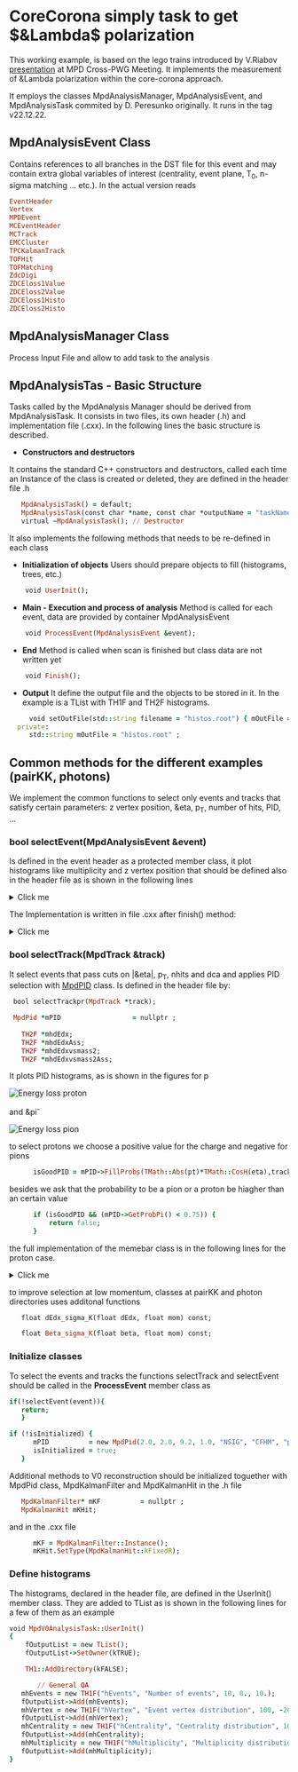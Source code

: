 # CoreCorona simply task to get $&Lambda$ polarization

This working example, is based on the lego trains introduced by V.Riabov [presentation](https://indico.jinr.ru/event/3391/contributions/18477/attachments/13910/23277/AnalysisFramework_RiabovV.pdf) at MPD Cross-PWG Meeting. It implements the measurement of &Lambda polarization within the core-corona approach.

It employs the classes MpdAnalysisManager, MpdAnalysisEvent, and MpdAnalysisTask commited by D. Peresunko originally. It runs in the tag v22.12.22.

## MpdAnalysisEvent Class

Contains references to all branches in the DST file for this event and may contain extra global variables of interest (centrality, event plane, T<sub>0</sub>, n-sigma matching ... etc.). In the actual version reads

```ruby
EventHeader
Vertex
MPDEvent
MCEventHeader
MCTrack
EMCCluster
TPCKalmanTrack
TOFHit
TOFMatching
ZdcDigi
ZDCEloss1Value
ZDCEloss2Value
ZDCEloss1Histo
ZDCEloss2Histo
```

## MpdAnalysisManager Class

Process Input File and allow to add task to the analysis


## MpdAnalysisTas - Basic Structure

Tasks called by the MpdAnalysis Manager should be derived from MpdAnalysisTask. It consists in two files, its own header (.h) and implementation file (.cxx). In the following lines the basic structure is described.

- **Constructors and destructors**

It contains the standard  C++ constructors and destructors, called each time an Instance of the class is created or deleted, they are defined in the header file .h

```ruby
   MpdAnalysisTask() = default;
   MpdAnalysisTask(const char *name, const char *outputName = "taskName");
   virtual ~MpdAnalysisTask(); // Destructor
```

It also implements the following methods that needs to be re-defined in each class

- **Initialization of objects**
Users should prepare objects to fill (histograms, trees, etc.)
```ruby
	void UserInit();
```
- **Main - Execution and process of analysis**
Method is called for each event, data are provided by container MpdAnalysisEvent
```ruby
	void ProcessEvent(MpdAnalysisEvent &event);
```
- **End**
Method is called when scan is finished but class data are not written yet
```ruby
	void Finish();
```
- **Output**
It define the output file and the objects to be stored in it. In the example is a TList with TH1F and TH2F histograms.

```ruby
     void setOutFile(std::string filename = "histos.root") { mOutFile = filename; }
  private:
     std::string mOutFile = "histos.root" ;
```
## Common methods for the different examples (pairKK, photons)

We implement the common functions to select only events and tracks that satisfy certain parameters: z vertex position, &eta, p<sub>T</sub>, number of hits, PID, ...

### bool selectEvent(MpdAnalysisEvent &event)

Is defined in the event header as a protected member class, it plot histograms like multiplicity and z vertex position that should be defined also in the header file as is shown in the following lines

<details>
<summary>Click me</summary>

```ruby
protected:

bool selectEvent(MpdAnalysisEvent &event);  

private:

   // event properties
   bool     isInitialized = false;
   int      mCenBin       = 0;
   int      mZvtxBin      = 0;
   int      mRPBin        = 0;
   int      mixBin;

   TVector3 mPrimaryVertex;
   static constexpr short nMixEventZ    = 10; //(V) number of bins in z direction
   static constexpr short nMixEventCent = 10; //(V) number of bins of centrality
   static constexpr short nMixEventRP   = 1;  //(V) number of bins of Reaction Plane orientation

   // General QA  ==>>> taken from example class
   //
   TH1F *mhEvents       = nullptr;
   TH1F *mhVertex       = nullptr;
   TH1F *mhCentrality   = nullptr;
   TH1F *mhMultiplicity = nullptr;
```
</details>

The Implementation is written in file .cxx after finish() method:


<details>
<summary>Click me</summary>

```ruby
bool MpdV0AnalysisTask::selectEvent(MpdAnalysisEvent &event)
{
   mhEvents->Fill(0.5);
   // first test if event filled?
   if (!event.fVertex) { // if even vertex not filled, skip event
      return false;
   }
   // Vertex z coordinate
   MpdVertex *vertex = (MpdVertex *)event.fVertex->First();
   vertex->Position(mPrimaryVertex);
   mhVertex->Fill(mPrimaryVertex.Z());
   float mZvtxCut = 50.;//vertex cut to be implemented in add class
   if (fabs(mPrimaryVertex.Z()) > mZvtxCut) { 
      return false;
   }
   mZvtxBin = 0.5 * (mPrimaryVertex.Z() / mZvtxCut + 1) * nMixEventZ;
   if (mZvtxBin < 0) mZvtxBin = 0;
   if (mZvtxBin >= nMixEventZ) mZvtxBin = nMixEventZ - 1;
   mhEvents->Fill(1.5);

   float cen = event.getCentrTPC();
   mCenBin   = (cen / 100.) * nMixEventCent; // very rough
   if (mCenBin < 0) mCenBin = 0;
   if (mCenBin >= nMixEventCent) mCenBin = nMixEventCent - 1;

   // Multiplicity
   fTMpdGlobalTracks = event.fMPDEvent->GetGlobalTracks();
   int ntr          = fTMpdGlobalTracks->GetEntriesFast();
   mhMultiplicity->Fill(ntr);

   // Centrality
   mhCentrality->Fill(mCenBin);
   // mCenBin = 0;
   mhEvents->Fill(2.5);

   // ZCD vs TPC (pileup?)
   mhEvents->Fill(3.5);

   // Eventplane  TODO
   mRPBin = 0;
   mhEvents->Fill(4.5);

   mixBin = (mCenBin + 1) * (mZvtxBin + 1) * (mRPBin + 1);
   // cout<<"Mixing bin: "<<mixBin<<" = "<<mCenBin<<" "<<mZvtxBin<<" "<<mRPBin<<endl;

   return true;
}
```
</details>


### bool selectTrack(MpdTrack &track)

It select events that pass cuts on |&eta|, p<sub>T</sub>, nhits and dca and applies PID selection with [MpdPID](https://git.jinr.ru/nica/mpdroot/-/tree/dev/core/mpdPid) class. 
Is defined in the header file by:

```ruby
 bool selectTrackpr(MpdTrack *track);

 MpdPid *mPID                  = nullptr ;
 
   TH2F *mhdEdx;
   TH2F *mhdEdxAss;
   TH2F *mhdEdxvsmass2;
   TH2F *mhdEdxvsmass2Ass;
```

It plots PID histograms, as is shown in the figures for p 

<image src="/figures/protondedx.jpg" alt="Energy loss proton">

and &pi<sup>-</sup> 

<image src="/figures/piondedx.jpg" alt="Energy loss pion">

to select protons we choose a positive value for the charge and negative for pions

```ruby
      isGoodPID = mPID->FillProbs(TMath::Abs(pt)*TMath::CosH(eta),track->GetdEdXTPC()*6.036e-3,track->GetTofMass2(),-1);
```
besides we ask that the probability to be a pion or a proton be hiagher than an certain value

```ruby
      if (isGoodPID && (mPID->GetProbPi() < 0.75)) {
	      return false;
      }
```
the full implementation of the memebar class is in the following lines for the proton case.


<details>
<summary>Click me</summary>

```ruby
bool MpdV0AnalysisTask::selectTrackpr(MpdTrack *track)
{

	 Double_t pt  = track->GetPt();
         Double_t eta = track->GetEta();
         Int_t nhits  = track->GetNofHits();

	 if(pt > 0 ) return false; // reject negative charge

      if (TMath::Abs(pt) < cut_pt) return false;
      if (TMath::Abs(eta) > cut_eta) return false;
      if (nhits < cut_nhits) return false;

      bool isGoodPID;
      if (track->GetTofFlag()== 2 || track->GetTofFlag()==6){
      isGoodPID = mPID->FillProbs(TMath::Abs(pt)*TMath::CosH(eta),track->GetdEdXTPC()*6.036e-3,track->GetTofMass2(),1);
      } else {
      isGoodPID = mPID->FillProbs(TMath::Abs(pt)*TMath::CosH(eta),track->GetdEdXTPC()*6.036e-3,1);
      }
      if (isGoodPID && (mPID->GetProbPr() < 0.75)) {
	      return false;
      }
      float dEdx = track->GetdEdXTPC();
      float tofmass2=track->GetTofMass2();
      mhdEdx->Fill(TMath::Abs(pt)*TMath::CosH(eta), dEdx); // | p | = p_T cosh(η)
      mhdEdxvsmass2->Fill(track->GetTofMass2(), dEdx);
      long int prim1 = track->GetID();
      if (
		      (abs((static_cast<MpdMCTrack *>(fTMCTracks->At(prim1)))->GetPdgCode()) == 2212)		      
		      ){
	      mhdEdxvsmass2Ass->Fill(track->GetTofMass2(),dEdx);
      	      mhdEdxAss->Fill(TMath::Abs(pt)*TMath::CosH(eta),dEdx);// | p | = p_T cosh(η)
      }

      if(tofmass2 > 0.046722 && tofmass2 < 1.22858 && // gaussianfit +4sigma at low dedx; previous values // (0.6804,1.0793)
        (track->GetTofFlag() == 2 || track->GetTofFlag() == 6)
		      ){
	      return true;
      }else {
              return false;
      }

return false;
}
```
</details>

to improve selection at low momentum, classes at pairKK and photon directories uses additonal functions 

```ruby
   float dEdx_sigma_K(float dEdx, float mom) const;

   float Beta_sigma_K(float beta, float mom) const;
```


### Initialize classes 
To select the events and tracks the functions selectTrack and selectEvent should be called in the **ProcessEvent** member class as

```ruby
if(!selectEvent(event)){
   return;
   }

if (!isInitialized) {
      mPID          = new MpdPid(2.0, 2.0, 9.2, 1.0, "NSIG", "CFHM", "pikapr");
      isInitialized = true;
   }
```
Additional methods to V0 reconstruction should be initialized toguether with MpdPid class, MpdKalmanFilter and MpdKalmanHit in the .h file

```ruby
   MpdKalmanFilter* mKF          = nullptr ;
   MpdKalmanHit mKHit;
```
and in the .cxx file 

```ruby
      mKF = MpdKalmanFilter::Instance();
      mKHit.SetType(MpdKalmanHit::kFixedR);
```

### Define histograms

The histograms, declared in the header file, are defined in the UserInit() member class. They are added to TList as is shown in the following lines for a few of them as an example


```ruby
void MpdV0AnalysisTask::UserInit()
{
	fOutputList = new TList();
	fOutputList->SetOwner(kTRUE);

	TH1::AddDirectory(kFALSE);

	   // General QA
   mhEvents = new TH1F("hEvents", "Number of events", 10, 0., 10.);
   fOutputList->Add(mhEvents);
   mhVertex = new TH1F("hVertex", "Event vertex distribution", 100, -200., 200.);
   fOutputList->Add(mhVertex);
   mhCentrality = new TH1F("hCentrality", "Centrality distribution", 100, 0., 100.);
   fOutputList->Add(mhCentrality);
   mhMultiplicity = new TH1F("hMultiplicity", "Multiplicity distribution", 2000, -0.5, 1999.5);
   fOutputList->Add(mhMultiplicity);
}
```

 









 

